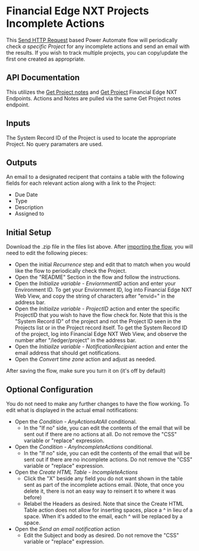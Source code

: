 # Financial Edge NXT Projects Incomplete Actions
This [Send HTTP Request](../Send-HTTP-Request.md) based Power Automate flow will periodically check _a specific Project_ for any incomplete actions and send an email with the results. If you wish to track multiple projects, you can copy/update the first one created as appropriate. 

## API Documentation
This utilizes the [Get Project notes](https://developer.sky.blackbaud.com/docs/services/56eb17a0a9db9516c46bff6f/operations/GetProjectNotes) and [Get Project](https://developer.sky.blackbaud.com/docs/services/56eb17a0a9db9516c46bff6f/operations/GetProject) Financial Edge NXT Endpoints. Actions and Notes are pulled via the same Get Project notes endpoint. 

## Inputs
The System Record ID of the Project is used to locate the appropriate Project. No query paramaters are used.  

## Outputs
An email to a designated recipent that contains a table with the following fields for each relevant action along with a link to the Project: 

* Due Date 
* Type 
* Description
* Assigned to


## Initial Setup
Download the .zip file in the files list above. After [importing the flow](https://docs.blackbaud.com/microsoft-connectors-docs/microsoft-power-platform/basics/import-flows), you will need to edit the following pieces:

* Open the initial _Recurrence_ step and edit that to match when you would like the flow to periodically check the Project. 
* Open the "README" Section in the flow and follow the instructions. 
* Open the _Initialize variable - EnviornmentID_ action and enter your Environment ID.  To get your Enviornment ID, log into Financial Edge NXT Web View, and copy the string of characters after "envid=" in the address bar.  
* Open the _Initiailze variable - ProjectID_ action and enter the specific ProjectID that you wish to have the flow check for.  Note that this is the "System Record ID" of the project and not the Project ID seen in the Projects list or in the Project record itself.  To get the System Record ID of the project, log into Financial Edge NXT Web View, and observe the number after "/ledger/project" in the address bar. 
* Open the _Initiailze variable - NotificationRecipient_ action and enter the email address that should get notifications. 
* Open the _Convert time zone_ action and adjust as needed. 

After saving the flow, make sure you turn it on (it's off by default)

## Optional Configuration
You do not need to make any further changes to have the flow working.  To edit what is displayed in the actual email notifications: 

* Open the _Condition - AnyActionsAtAll_ conditional. 
  - In the "If no" side, you can edit the contents of the email that will be sent out if there are no actions at all. Do not remove the "CSS" variable or "replace" expression. 
* Open the _Condition - AnyIncompleteActions_ conditional. 
  - In the "If no" side, you can edit the contents of the email that will be sent out if there are no incomplete actions. Do not remove the "CSS" variable or "replace" expression. 
* Open the _Create HTML Table - IncompleteActions_
  - Click the "X" beside any field you do not want shown in the table sent as part of the incomplete actions email.  (Note, that once you delete it, there is not an easy way to reinsert it to where it was before)
  - Relabel the Headers as desired.  Note that since the Create HTML Table action does not allow for inserting spaces, place a ^ in lieu of a space.  When it's added to the email, each ^ will be replaced by a space. 
* Open the _Send an email notification_ action
  - Edit the Subject and body as desired.  Do not remove the "CSS" variable or "replace" expression. 
